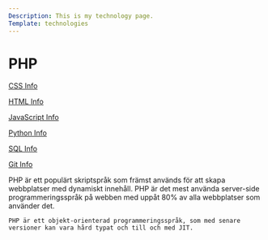 ```yaml
---
Description: This is my technology page.
Template: technologies
---
```


<h1>PHP</h1>

<div class="aside">
    <p><a href="../portfolio/css">CSS Info</a></p>
    <p><a href="../portfolio/html">HTML Info</a></p>
    <p><a href="../portfolio/javascript">JavaScript Info</a></p>
    <p><a href="../portfolio/python">Python Info</a></p>
    <p><a href="../portfolio/sqlite">SQL Info</a></p>
    <p><a href="../portfolio/git">Git Info</a></p>
</div>
<div class="text">
    PHP är ett populärt skriptspråk som främst används för att skapa webbplatser med dynamiskt innehåll. PHP är det mest använda server-side programmeringsspråk på webben med uppåt 80% av alla webbplatser som använder det.

    PHP är ett objekt-orienterad programmeringsspråk, som med senare versioner kan vara hård typat och till och med JIT.
</div>
